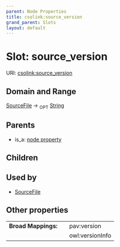 ```yaml
---
parent: Node Properties
title: csolink:source_version
grand_parent: Slots
layout: default
---
```


# Slot: source_version




URI: [csolink:source_version](https://w3id.org/csolink/vocab/source_version)

## Domain and Range

[SourceFile](SourceFile.md) ->  <sub>OPT</sub> [String](types/String.md)

## Parents

 *  is_a: [node property](node_property.md)

## Children


## Used by

 * [SourceFile](SourceFile.md)

## Other properties

|  |  |  |
| --- | --- | --- |
| **Broad Mappings:** | | pav:version |
|  | | owl:versionInfo |

